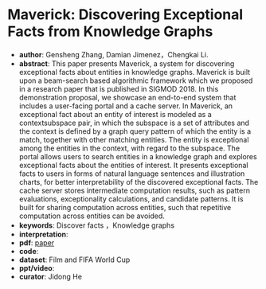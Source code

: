# Maverick: Discovering Exceptional Facts from Knowledge Graphs

- **author**:  Gensheng Zhang,  Damian Jimenez，Chengkai Li.
- **abstract**: This paper presents Maverick, a system for discovering exceptional facts about entities in knowledge graphs. Maverick is built upon a beam-search based algorithmic framework which we proposed in a research paper that is published in SIGMOD 2018. In this demonstration proposal, we showcase an end-to-end system that includes a user-facing portal and a cache server. In Maverick, an exceptional fact about an entity of interest is modeled as a contextsubspace pair, in which the subspace is a set of attributes and the context is defined by a graph query pattern of which the entity is a match, together with other matching entities. The entity is exceptional among the entities in the context, with regard to the subspace. The portal allows users to search entities in a knowledge graph and explores exceptional facts about the entities of interest. It presents exceptional facts to users in forms of natural language sentences and illustration charts, for better interpretability of the discovered exceptional facts. The cache server stores intermediate computation results, such as pattern evaluations, exceptionality calculations, and candidate patterns. It is built for sharing computation across entities, such that repetitive computation across entities can be avoided.
- **keywords**: Discover  facts ，Knowledge graphs
- **interpretation**:
- **pdf**: [paper](http://www.vldb.org/pvldb/vol11/p1934-zhang.pdf)
- **code**: 
- **dataset**: Film and FIFA World Cup
- **ppt/video**:
- **curator**: Jidong He

